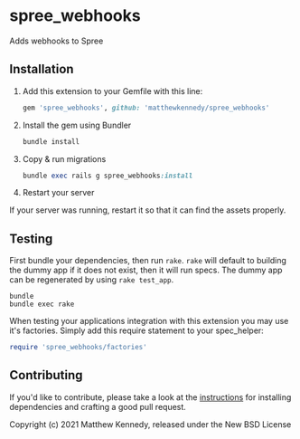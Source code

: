 # spree_webhooks

Adds webhooks to Spree

## Installation

1. Add this extension to your Gemfile with this line:

    ```ruby
    gem 'spree_webhooks', github: 'matthewkennedy/spree_webhooks'
    ```

2. Install the gem using Bundler

    ```ruby
    bundle install
    ```

3. Copy & run migrations

    ```ruby
    bundle exec rails g spree_webhooks:install
    ```

4. Restart your server

  If your server was running, restart it so that it can find the assets properly.

## Testing

First bundle your dependencies, then run `rake`. `rake` will default to building the dummy app if it does not exist, then it will run specs. The dummy app can be regenerated by using `rake test_app`.

```shell
bundle
bundle exec rake
```

When testing your applications integration with this extension you may use it's factories.
Simply add this require statement to your spec_helper:

```ruby
require 'spree_webhooks/factories'
```

## Contributing

If you'd like to contribute, please take a look at the
[instructions](CONTRIBUTING.md) for installing dependencies and crafting a good
pull request.

Copyright (c) 2021 Matthew Kennedy, released under the New BSD License
